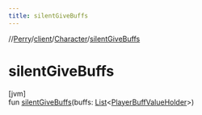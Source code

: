 ```yaml
---
title: silentGiveBuffs
---
```

//[Perry](../../../index.html)/[client](../index.html)/[Character](index.html)/[silentGiveBuffs](silent-give-buffs.html)



# silentGiveBuffs



[jvm]\
fun [silentGiveBuffs](silent-give-buffs.html)(buffs: [List](https://kotlinlang.org/api/latest/jvm/stdlib/kotlin.collections/-list/index.html)&lt;[PlayerBuffValueHolder](../../net.server/-player-buff-value-holder/index.html)&gt;)




